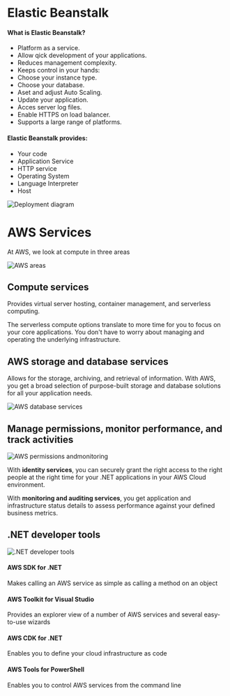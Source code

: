 # Elastic Beanstalk

#### What is Elastic Beanstalk?
-   Platform as a service.
-   Allow qick development of your applications.
-   Reduces management complexity.
-   Keeps control in your hands:
-   Choose your instance type.
-   Choose your database.
-   Aset and adjust Auto Scaling.
-   Update your application.
-   Acces server log files.
-   Enable HTTPS on load balancer.
-   Supports a large range of platforms.

#### Elastic Beanstalk provides:
-   Your code
-   Application Service
-   HTTP service
-   Operating System
-   Language Interpreter
-   Host

![Deployment diagram](http://url/to/aws_deploymentDiagram.png)

# AWS Services
At AWS, we look at compute in three areas

![AWS areas](http://url/to/aws_services.png)

## Compute services
Provides virtual server hosting, container management, and serverless computing.

The serverless compute options translate to more time for you to focus on your core applications. You don't have to worry about managing and operating the underlying infrastructure.

## AWS storage and database services
Allows for the storage, archiving, and retrieval of information. With AWS, you get a broad selection of purpose-built storage and database solutions for all your application needs.

![AWS database services](http://url/to/aws_databaseservices.png)

## Manage permissions, monitor performance, and track activities
![AWS permissions andmonitoring](http://url/to/aws_permissions-monitoring.png)

With **identity services**, you can securely grant the right access to the right people at the right time for your .NET applications in your AWS Cloud environment.

With **monitoring and auditing services**, you get application and infrastructure status details to assess performance against your defined business metrics.

## .NET developer tools
![.NET developer tools](http://url/to/aws_net-tools.png)

#### AWS SDK for .NET
Makes calling an AWS service as simple as calling a method on an object

#### AWS Toolkit for Visual Studio
Provides an explorer view of a number of AWS services and several easy-to-use wizards

#### AWS CDK for .NET
Enables you to define your cloud infrastructure as code

#### AWS Tools for PowerShell
Enables you to control AWS services from the command line
